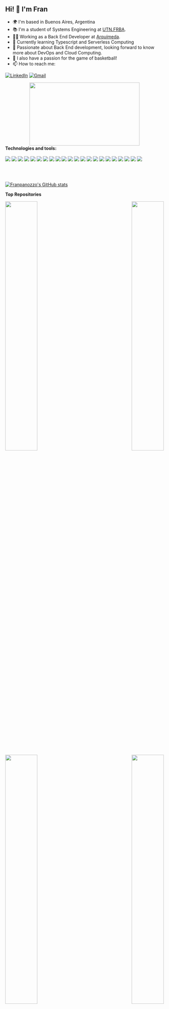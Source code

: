 ## Hi! 👋 I'm Fran

- 🌍  I'm based in Buenos Aires, Argentina
- 📚 I'm a student of Systems Engineering at [UTN.FRBA](http://www.sistemas.frba.utn.edu.ar/).
- 👨‍💻 Working as a Back End Developer at [Arquímeda](https://www.arquimeda.com/).
- 🧠 Currently learning Typescript and Serverless Computing
- 🌱 Passionate about Back End development, looking forward to know more about DevOps and Cloud Computing.
- :basketball: I also have a passion for the game of basketball!
- 📫 How to reach me:    

[![LinkedIn](https://img.shields.io/badge/linkedin-%230077B5.svg?style=for-the-badge&logo=linkedin&logoColor=white)](https://www.linkedin.com/in/franciscopanozzo/)
[![Gmail](https://img.shields.io/badge/Gmail-D14836?style=for-the-badge&logo=gmail&logoColor=white)](mailto:francisco.panozzosf@gmail.com)

<div align="center"><img width="350px" height="200px" src="https://media.giphy.com/media/5eLDrEaRGHegx2FeF2/giphy.gif" /></div>

<div>
 <b>Technologies and tools: </b> 
 <br />
 <br />
 
 <img src="https://img.shields.io/badge/JavaScript-323330?style=for-the-badge&logo=javascript&logoColor=F7DF1E" />
 <img src="https://img.shields.io/badge/Node.js-339933?style=for-the-badge&logo=nodedotjs&logoColor=white" />
 <img src="https://img.shields.io/badge/Express.js-000000?style=for-the-badge&logo=express&logoColor=white" />
 <img src="https://img.shields.io/badge/MongoDB-4EA94B?style=for-the-badge&logo=mongodb&logoColor=white" />
 <img src="https://img.shields.io/badge/Docker-2CA5E0?style=for-the-badge&logo=docker&logoColor=white" />
 <img src="https://img.shields.io/badge/GraphQl-E10098?style=for-the-badge&logo=graphql&logoColor=white" />
 <img src="https://img.shields.io/badge/Jest-C21325?style=for-the-badge&logo=jest&logoColor=white" />
 <img src="https://img.shields.io/badge/GitHub_Actions-2088FF?style=for-the-badge&logo=github-actions&logoColor=white" />
 <img src="https://img.shields.io/badge/Socket.io-010101?&style=for-the-badge&logo=Socket.io&logoColor=white" />
 <img src="https://img.shields.io/badge/Amazon_AWS-FF9900?style=for-the-badge&logo=amazonaws&logoColor=white" />
 <img src="https://img.shields.io/badge/JWT-000000?style=for-the-badge&logo=JSON%20web%20tokens&logoColor=white" />
 <img src="https://img.shields.io/badge/Java-ED8B00?style=for-the-badge&logo=java&logoColor=white" />
 <img src="https://img.shields.io/badge/Ruby-CC342D?style=for-the-badge&logo=ruby&logoColor=white" />
 <img src="https://img.shields.io/badge/Scala-DC322F?style=for-the-badge&logo=scala&logoColor=white" />
 <img src="https://img.shields.io/badge/C-00599C?style=for-the-badge&logo=c&logoColor=white" />
 <img src="https://img.shields.io/badge/Haskell-5D4F85?style=for-the-badge&logo=haskell&logoColor=white" />
 <img src="https://img.shields.io/badge/GIT-E44C30?style=for-the-badge&logo=git&logoColor=white" />
 <img src="https://img.shields.io/badge/SQL-3776AB?style=for-the-badge&logo=mysql&logoColor=white" />
 <img src="https://img.shields.io/badge/Linux-FCC624?style=for-the-badge&logo=linux&logoColor=black" />
 <img src="https://img.shields.io/badge/Hibernate-59666C?style=for-the-badge&logo=Hibernate&logoColor=white" />
 <img src="https://img.shields.io/badge/Junit5-25A162?style=for-the-badge&logo=junit5&logoColor=white" />
 <img src="https://img.shields.io/badge/Apache_Spark-FFFFFF?style=for-the-badge&logo=apachespark&logoColor=#E35A16" />

 
 
  
 <br /><br />
</div>

<a href="http://www.github.com/Franpanozzo"><img src="https://github-readme-stats.vercel.app/api?username=Franpanozzo&show_icons=true&hide=&count_private=true&title_color=a855f7&text_color=facc15&icon_color=a855f7&bg_color=0f172a&hide_border=true&show_icons=true" alt="Franpanozzo's GitHub stats" /></a>

<b>Top Repositories</b>

<div width="100%" align="center"><a href="https://github.com/Franpanozzo/nba-api-rest" align="left"><img align="left" width="45%" src="https://github-readme-stats.vercel.app/api/pin/?username=Franpanozzo&repo=nba-api-rest&title_color=a855f7&text_color=facc15&icon_color=a855f7&bg_color=0f172a&hide_border=true&locale=en" /></a><a href="https://github.com/Franpanozzo/proyecto-patitas-dds" align="right"><img align="right" width="45%" src="https://github-readme-stats.vercel.app/api/pin/?username=Franpanozzo&repo=proyecto-patitas-dds&title_color=a855f7&text_color=facc15&icon_color=a855f7&bg_color=0f172a&hide_border=true&locale=en" /></a></div><br /><br /><br /><br />

<br /><br /><br />

<div width="100%" align="center"><a href="https://github.com/Franpanozzo/tp-2021-1c-holy-C" align="left"><img align="left" width="45%" src="https://github-readme-stats.vercel.app/api/pin/?username=Franpanozzo&repo=tp-2021-1c-holy-C&title_color=a855f7&text_color=facc15&icon_color=a855f7&bg_color=0f172a&hide_border=true&locale=en" /></a><a href="https://github.com/Franpanozzo/rubyFramework-scalaCalabozo" align="right"><img align="right" width="45%" src="https://github-readme-stats.vercel.app/api/pin/?username=Franpanozzo&repo=rubyFramework-scalaCalabozo&title_color=a855f7&text_color=facc15&icon_color=a855f7&bg_color=0f172a&hide_border=true&locale=en" /></a></div>
